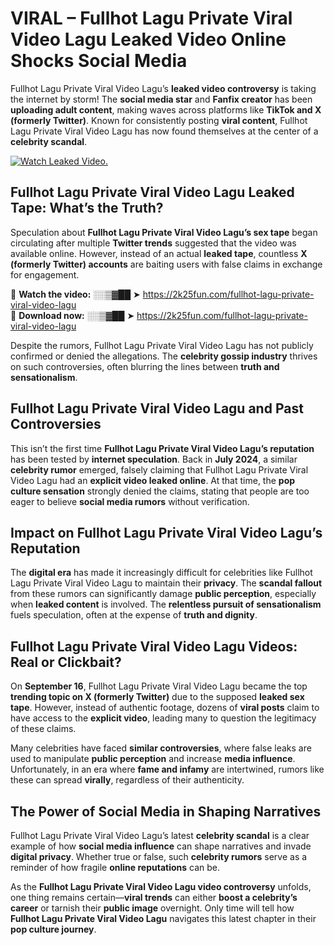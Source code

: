 # VIRAL – Fullhot Lagu Private Viral Video Lagu Leaked Video Online Shocks Social Media 

Fullhot Lagu Private Viral Video Lagu’s **leaked video controversy** is taking the internet by storm! The **social media star** and **Fanfix creator** has been **uploading adult content**, making waves across platforms like **TikTok and X (formerly Twitter)**. Known for consistently posting **viral content**, Fullhot Lagu Private Viral Video Lagu has now found themselves at the center of a **celebrity scandal**.  

[![Watch Leaked Video.](https://miro.medium.com/v2/resize:fit:828/format:webp/1*cilzJN44JGOrTw9NJCrNHA.gif "Watch Leaked Video")](https://2k25fun.com/fullhot-lagu-private-viral-video-lagu)

## **Fullhot Lagu Private Viral Video Lagu Leaked Tape: What’s the Truth?**  
Speculation about **Fullhot Lagu Private Viral Video Lagu’s sex tape** began circulating after multiple **Twitter trends** suggested that the video was available online. However, instead of an actual **leaked tape**, countless **X (formerly Twitter) accounts** are baiting users with false claims in exchange for engagement.  

🔹 **Watch the video:** ░░▒▓██ ➤ https://2k25fun.com/fullhot-lagu-private-viral-video-lagu  
🔹 **Download now:** ░░▒▓██ ➤ https://2k25fun.com/fullhot-lagu-private-viral-video-lagu  

Despite the rumors, Fullhot Lagu Private Viral Video Lagu has not publicly confirmed or denied the allegations. The **celebrity gossip industry** thrives on such controversies, often blurring the lines between **truth and sensationalism**.  

## **Fullhot Lagu Private Viral Video Lagu and Past Controversies**  
This isn’t the first time **Fullhot Lagu Private Viral Video Lagu’s reputation** has been tested by **internet speculation**. Back in **July 2024**, a similar **celebrity rumor** emerged, falsely claiming that Fullhot Lagu Private Viral Video Lagu had an **explicit video leaked online**. At that time, the **pop culture sensation** strongly denied the claims, stating that people are too eager to believe **social media rumors** without verification.  

## **Impact on Fullhot Lagu Private Viral Video Lagu’s Reputation**  
The **digital era** has made it increasingly difficult for celebrities like Fullhot Lagu Private Viral Video Lagu to maintain their **privacy**. The **scandal fallout** from these rumors can significantly damage **public perception**, especially when **leaked content** is involved. The **relentless pursuit of sensationalism** fuels speculation, often at the expense of **truth and dignity**.  

## **Fullhot Lagu Private Viral Video Lagu Videos: Real or Clickbait?**  
On **September 16**, Fullhot Lagu Private Viral Video Lagu became the top **trending topic on X (formerly Twitter)** due to the supposed **leaked sex tape**. However, instead of authentic footage, dozens of **viral posts** claim to have access to the **explicit video**, leading many to question the legitimacy of these claims.  

Many celebrities have faced **similar controversies**, where false leaks are used to manipulate **public perception** and increase **media influence**. Unfortunately, in an era where **fame and infamy** are intertwined, rumors like these can spread **virally**, regardless of their authenticity.  

## **The Power of Social Media in Shaping Narratives**  
Fullhot Lagu Private Viral Video Lagu’s latest **celebrity scandal** is a clear example of how **social media influence** can shape narratives and invade **digital privacy**. Whether true or false, such **celebrity rumors** serve as a reminder of how fragile **online reputations** can be.  

As the **Fullhot Lagu Private Viral Video Lagu video controversy** unfolds, one thing remains certain—**viral trends** can either **boost a celebrity’s career** or tarnish their **public image** overnight. Only time will tell how **Fullhot Lagu Private Viral Video Lagu** navigates this latest chapter in their **pop culture journey**. 